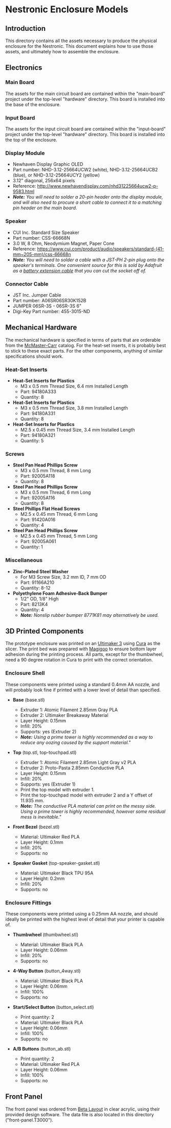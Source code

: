# Nestronic Enclosure Models

## Introduction

This directory contains all the assets necessary to produce the physical
enclosure for the Nestronic. This document explains how to use those
assets, and ultimately how to assemble the enclosure.

## Electronics

### Main Board

The assets for the main circuit board are contained within the "main-board"
project under the top-level "hardware" directory. This board is installed
into the base of the enclosure.

### Input Board

The assets for the input circuit board are contained within the "input-board"
project under the top-level "hardware" directory. This board is installed
into the top of the enclosure.

### Display Module

* Newhaven Display Graphic OLED
* Part number:
    NHD-3.12-25664UCW2 (white),
    NHD-3.12-25664UCB2 (blue), or
    NHD-3.12-25664UCY2 (yellow)
* 3.12" diagonal, 256x64 pixels
* Reference: http://www.newhavendisplay.com/nhd31225664ucw2-p-9583.html
* _**Note:** You will need to solder a 20-pin header onto the display module,
  and will also need to procure a short cable to connect it to a matching
  pin header on the main board._

### Speaker

* CUI Inc. Standard Size Speaker
* Part number: CSS-66668N
* 3.0 W, 8 Ohm, Neodymium Magnet, Paper Cone
* Reference: https://www.cui.com/product/audio/speakers/standard-(41-mm~205-mm)/css-66668n
* _**Note:** You will need to solder a cable with a JST-PH 2-pin plug onto
  the speaker's terminals. One convenient source for this is sold by
  Adafruit as a [battery extension cable](https://www.adafruit.com/product/1131)
  that you can cut the socket off of._

### Connector Cable

* JST Inc. Jumper Cable
* Part number: A06SR06SR30K152B
* JUMPER 06SR-3S - 06SR-3S 6"
* Digi-Key Part number: 455-3015-ND

## Mechanical Hardware

The mechanical hardware is specified in terms of parts that are orderable
from the [McMaster-Carr](https://www.mcmaster.com/) catalog. For the heat-set
inserts, it is probably best to stick to these exact parts. For the other
components, anything of similar specifications should work.

### Heat-Set Inserts
* **Heat-Set Inserts for Plastics**
    * M3 x 0.5 mm Thread Size, 6.4 mm Installed Length
    * Part: 94180A333
    * Quantity: 8
* **Heat-Set Inserts for Plastics**
    * M3 x 0.5 mm Thread Size, 3.8 mm Installed Length
    * Part: 94180A331
    * Quantity: 8
* **Heat-Set Inserts for Plastics**
    * M2.5 x 0.45 mm Thread Size, 3.4 mm Installed Length
    * Part: 94180A321
    * Quantity: 5

### Screws
* **Steel Pan Head Phillips Screw**
    * M3 x 0.5 mm Thread, 8 mm Long
    * Part: 92005A118
    * Quantity: 8
* **Steel Pan Head Phillips Screw**
    * M3 x 0.5 mm Thread, 6 mm Long
    * Part: 92005A116
    * Quantity: 8
* **Steel Phillips Flat Head Screws**
    * M2.5 x 0.45 mm Thread, 6 mm Long
    * Part: 91420A016
    * Quantity: 4
* **Steel Pan Head Phillips Screw**
    * M2.5 x 0.45 mm Thread, 5 mm Long
    * Part: 92005A061
    * Quantity: 1

### Miscellaneous
* **Zinc-Plated Steel Washer**
    * For M3 Screw Size, 3.2 mm ID, 7 mm OD
    * Part: 91166A210
    * Quantity: 8-12
* **Polyethylene Foam Adhesive-Back Bumper**
    * 1/2" OD, 1/8" High
    * Part: 8213K4
    * Quantity: 4
    * _**Note:** Nonslip rubber bumper 8771K81 may alternatively be used._

## 3D Printed Components

The prototype enclosure was printed on an [Ultimaker 3](https://ultimaker.com/en/products/ultimaker-3) using [Cura](https://ultimaker.com/en/products/ultimaker-cura-software) as the slicer.
The print bed was prepared with [Magigoo](https://magigoo.com/) to ensure
bottom layer adhesion during the printing process.
All parts, except for the thumbwheel, need a 90 degree rotation in Cura to
print with the correct orientation.

### Enclosure Shell
These components were printed using a standard 0.4mm AA nozzle, and will
probably look fine if printed with a lower level of detail than specified.

* **Base** (base.stl)
    * Extruder 1: Atomic Filament 2.85mm Gray PLA
    * Extruder 2: Ultimaker Breakaway Material
    * Layer Height: 0.15mm
    * Infill: 20%
    * Supports: yes (Extruder 2)
    * _**Note:** Using a prime tower is highly recommended as a way to reduce
      any oozing caused by the support material."_


* **Top** (top.stl, top-touchpad.stl)
    * Extruder 1: Atomic Filament 2.85mm Light Gray v2 PLA
    * Extruder 2: Proto-Pasta 2.85mm Conductive PLA
    * Layer Height: 0.15mm
    * Infill: 20%
    * Supports: yes (Extruder 1)
    * Print the top model with extruder 1.
    * Print the top-touchpad model with extruder 2 and a Y offset of
      11.935 mm.
    * _**Note:** The conductive PLA material can print on the messy side.
      Using a prime tower is highly recommended, however some residual mess
      is inevitable."_


* **Front Bezel** (bezel.stl)
    * Material: Ultimaker Red PLA
    * Layer Height: 0.1mm
    * Infill: 20%
    * Supports: no


* **Speaker Gasket** (top-speaker-gasket.stl)
    * Material: Ultimaker Black TPU 95A
    * Layer Height: 0.2mm
    * Infill: 20%
    * Supports: no


### Enclosure Fittings
These components were printed using a 0.25mm AA nozzle, and should ideally be
printed with the highest level of detail that your printer is capable of.

* **Thumbwheel** (thumbwheel.stl)
    * Material: Ultimaker Black PLA
    * Layer Height: 0.06mm
    * Infill: 20%
    * Supports: no

* **4-Way Button** (button_4way.stl)
    * Material: Ultimaker Black PLA
    * Layer Height: 0.06mm
    * Infill: 100%
    * Supports: no

* **Start/Select Button** (button_select.stl)
    * Print quantity: 2
    * Material: Ultimaker Black PLA
    * Layer Height: 0.06mm
    * Infill: 100%
    * Supports: no

* **A/B Buttons** (button_ab.stl)
    * Print quantity: 2
    * Material: Ultimaker Red PLA
    * Layer Height: 0.06mm
    * Infill: 100%
    * Supports: no

## Front Panel

The front panel was ordered from [Beta Layout](https://us.beta-layout.com/frontpanel/)
in clear acrylic, using their provided design software. The data file is also located in this directory ("front-panel.T3000").
